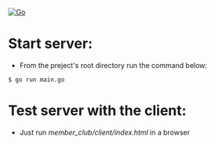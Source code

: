 [![Go](https://github.com/VMironiuk/member_club/actions/workflows/CI.yml/badge.svg)](https://github.com/VMironiuk/member_club/actions/workflows/CI.yml)

# Start server:
- From the preject's root directory run the command below:
```
$ go run main.go
```

# Test server with the client:
- Just run *member_club/client/index.html* in a browser